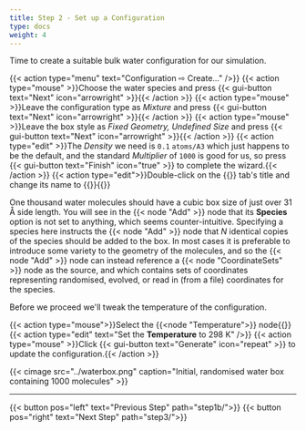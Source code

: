 ```yaml
---
title: Step 2 - Set up a Configuration
type: docs
weight: 4
---
```



Time to create a suitable bulk water configuration for our simulation.

{{< action type="menu" text="Configuration &#8680; Create..." />}}
{{< action type="mouse" >}}Choose the water species and press {{< gui-button text="Next" icon="arrowright" >}}{{< /action >}}
{{< action type="mouse" >}}Leave the configuration type as _Mixture_ and press {{< gui-button text="Next" icon="arrowright" >}}{{< /action >}}
{{< action type="mouse" >}}Leave the box style as _Fixed Geometry, Undefined Size_ and press {{< gui-button text="Next" icon="arrowright" >}}{{< /action >}}
{{< action type="edit" >}}The _Density_ we need is `0.1` `atoms/A3` which just happens to be the default, and the standard _Multiplier_ of `1000` is good for us, so press {{< gui-button text="Finish" icon="true" >}} to complete the wizard.{{< /action >}}
{{< action type="edit">}}Double-click on the {{<gui-tab text="Configuration" type="Configuration">}} tab's title and change its name to {{<gui-tab text="Bulk" type="Configuration">}}{{</action>}}


One thousand water molecules should have a cubic box size of just over 31 &#8491; side length. You will see in the {{< node "Add" >}} node that its **Species** option is not set to anything, which seems counter-intuitive. Specifying a species here instructs the {{< node "Add" >}} node that $N$ identical copies of the species should be added to the box. In most cases it is preferable to introduce some variety to the geometry of the molecules, and so the {{< node "Add" >}} node can instead reference a {{< node "CoordinateSets" >}} node as the source, and which contains sets of coordinates representing randomised, evolved, or read in (from a file) coordinates for the species.

Before we proceed we'll tweak the temperature of the configuration.

{{< action type="mouse">}}Select the {{<node "Temperature">}} node{{</action>}}
{{< action type="edit" text="Set the **Temperature** to 298 K" />}}
{{< action type="mouse" >}}Click {{< gui-button text="Generate" icon="repeat" >}} to update the configuration.{{< /action >}}

{{< cimage src="../waterbox.png" caption="Initial, randomised water box containing 1000 molecules" >}}

* * *
{{< button pos="left" text="Previous Step" path="step1b/">}}
{{< button pos="right" text="Next Step" path="step3/">}}
